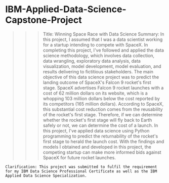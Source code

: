 # IBM-Applied-Data-Science-Capstone-Project
>>> Title: Winning Space Race with Data Science
    Summary: In this project, I assumed that I was a data scientist working for a startup intending to compete with SpaceX. In completing this project, I've followed and applied the data science methodology, which involves data collection, data wrangling, exploratory data analysis, data visualization, model development, model evaluation, and results delivering to fictitious stakeholders. The main objective of this data science project was to predict the landing outcome of SpaceX's Falcon 9 rocket's first stage. SpaceX advertises Falcon 9 rocket launches with a cost of 62 million dollars on its website, which is a whopping 103 million dollars below the cost reported by its competitors (165 million dollars). According to SpaceX, this substantial cost reduction comes from the reusability of the rocket's first stage. Therefore, if we can determine whether the rocket's first stage will fly back to Earth safely or not, we can determine the cost of a launch. In this project, I've applied data science using Python programming to predict the returnability of the rocket's first stage to herald the launch cost. With the findings and models I obtained and developed in this project, the competing startup can make more informed bids against SpaceX for future rocket launches.  

    Clarification: This project was submitted to fulfil the requirement for my IBM Data Science Professional Certificate as well as the IBM Applied Data Science Specialization.
